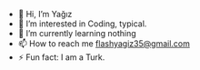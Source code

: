 - 👋 Hi, I’m Yağız
- 👀 I’m interested in Coding, typical.
- 🌱 I’m currently learning nothing 
- 📫 How to reach me flashyagiz35@gmail.com
- ⚡ Fun fact: I am a Turk.
  
